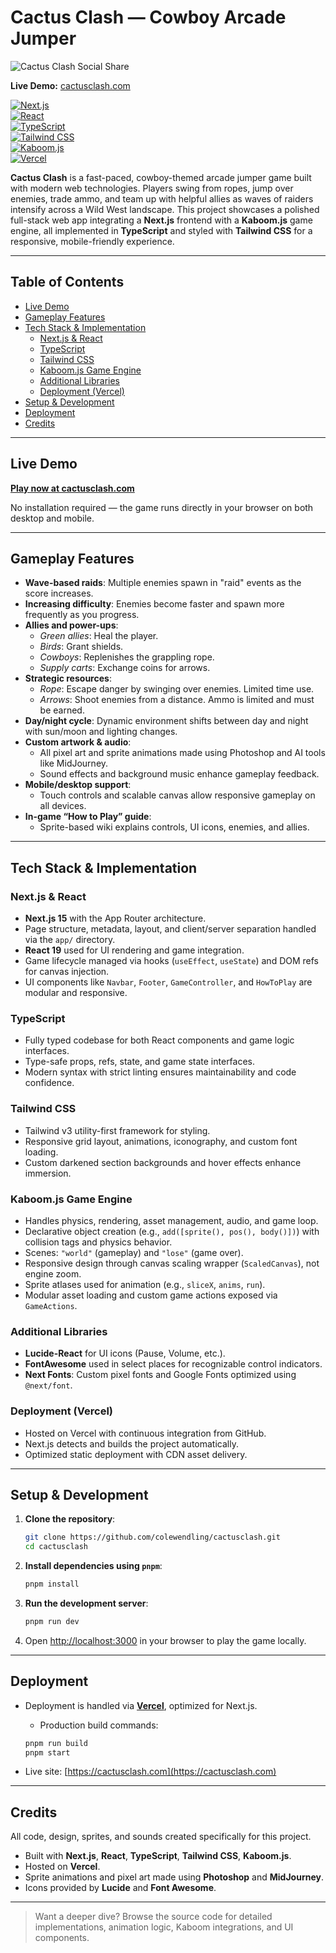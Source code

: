 # Cactus Clash — Cowboy Arcade Jumper

![Cactus Clash Social Share](public/meta/social-share.png)

**Live Demo:** [cactusclash.com](https://cactusclash.com)

[![Next.js](https://img.shields.io/badge/Next.js-15.1.2-000000?style=flat&logo=nextdotjs&logoColor=white)](https://nextjs.org/)  
[![React](https://img.shields.io/badge/React-19.0.0-20232A?style=flat&logo=react&logoColor=white)](https://react.dev/)  
[![TypeScript](https://img.shields.io/badge/TypeScript-5-3178C6?style=flat&logo=typescript&logoColor=white)](https://www.typescriptlang.org/)  
[![Tailwind CSS](https://img.shields.io/badge/Tailwind_CSS-3.4.1-06B6D4?style=flat&logo=tailwindcss&logoColor=white)](https://tailwindcss.com/)  
[![Kaboom.js](https://img.shields.io/badge/Kaboom.js-3000.1.17-FA4E0A?style=flat)](https://kaboomjs.com/)  
[![Vercel](https://img.shields.io/badge/Vercel-Deploy-000000?style=flat&logo=vercel&logoColor=white)](https://vercel.com/)  

**Cactus Clash** is a fast-paced, cowboy-themed arcade jumper game built with modern web technologies. Players swing from ropes, jump over enemies, trade ammo, and team up with helpful allies as waves of raiders intensify across a Wild West landscape. This project showcases a polished full-stack web app integrating a **Next.js** frontend with a **Kaboom.js** game engine, all implemented in **TypeScript** and styled with **Tailwind CSS** for a responsive, mobile-friendly experience.

---

## Table of Contents

- [Live Demo](#live-demo)
- [Gameplay Features](#gameplay-features)
- [Tech Stack & Implementation](#tech-stack--implementation)
  - [Next.js & React](#nextjs--react)
  - [TypeScript](#typescript)
  - [Tailwind CSS](#tailwind-css)
  - [Kaboom.js Game Engine](#kaboomjs-game-engine)
  - [Additional Libraries](#additional-libraries)
  - [Deployment (Vercel)](#deployment-vercel)
- [Setup & Development](#setup--development)
- [Deployment](#deployment)
- [Credits](#credits)

---

## Live Demo

[**Play now at cactusclash.com**](https://cactusclash.com)

No installation required — the game runs directly in your browser on both desktop and mobile.

---

## Gameplay Features

- **Wave-based raids**: Multiple enemies spawn in "raid" events as the score increases.
- **Increasing difficulty**: Enemies become faster and spawn more frequently as you progress.
- **Allies and power-ups**:
  - *Green allies*: Heal the player.
  - *Birds*: Grant shields.
  - *Cowboys*: Replenishes the grappling rope.
  - *Supply carts*: Exchange coins for arrows.
- **Strategic resources**:
  - *Rope*: Escape danger by swinging over enemies. Limited time use.
  - *Arrows*: Shoot enemies from a distance. Ammo is limited and must be earned.
- **Day/night cycle**: Dynamic environment shifts between day and night with sun/moon and lighting changes.
- **Custom artwork & audio**:
  - All pixel art and sprite animations made using Photoshop and AI tools like MidJourney.
  - Sound effects and background music enhance gameplay feedback.
- **Mobile/desktop support**:
  - Touch controls and scalable canvas allow responsive gameplay on all devices.
- **In-game “How to Play” guide**:
  - Sprite-based wiki explains controls, UI icons, enemies, and allies.

---

## Tech Stack & Implementation

### Next.js & React

- **Next.js 15** with the App Router architecture.
- Page structure, metadata, layout, and client/server separation handled via the `app/` directory.
- **React 19** used for UI rendering and game integration.
- Game lifecycle managed via hooks (`useEffect`, `useState`) and DOM refs for canvas injection.
- UI components like `Navbar`, `Footer`, `GameController`, and `HowToPlay` are modular and responsive.

### TypeScript

- Fully typed codebase for both React components and game logic interfaces.
- Type-safe props, refs, state, and game state interfaces.
- Modern syntax with strict linting ensures maintainability and code confidence.

### Tailwind CSS

- Tailwind v3 utility-first framework for styling.
- Responsive grid layout, animations, iconography, and custom font loading.
- Custom darkened section backgrounds and hover effects enhance immersion.

### Kaboom.js Game Engine

- Handles physics, rendering, asset management, audio, and game loop.
- Declarative object creation (e.g., `add([sprite(), pos(), body()])`) with collision tags and physics behavior.
- Scenes: `"world"` (gameplay) and `"lose"` (game over).
- Responsive design through canvas scaling wrapper (`ScaledCanvas`), not engine zoom.
- Sprite atlases used for animation (e.g., `sliceX`, `anims`, `run`).
- Modular asset loading and custom game actions exposed via `GameActions`.

### Additional Libraries

- **Lucide-React** for UI icons (Pause, Volume, etc.).
- **FontAwesome** used in select places for recognizable control indicators.
- **Next Fonts**: Custom pixel fonts and Google Fonts optimized using `@next/font`.

### Deployment (Vercel)

- Hosted on Vercel with continuous integration from GitHub.
- Next.js detects and builds the project automatically.
- Optimized static deployment with CDN asset delivery.

---

## Setup & Development

1. **Clone the repository**:

   ```bash
   git clone https://github.com/colewendling/cactusclash.git
   cd cactusclash
   ```

2. **Install dependencies using `pnpm`**:

   ```bash
   pnpm install
   ```

3. **Run the development server**:

   ```bash
   pnpm run dev
   ```

4. Open [http://localhost:3000](http://localhost:3000) in your browser to play the game locally.

---

## Deployment

- Deployment is handled via [**Vercel**](https://vercel.com), optimized for Next.js.

  - Production build commands:

  ```bash
  pnpm run build
  pnpm start
  ```

- Live site: [https://cactusclash.com](https://cactusclash.com)

---

## Credits

All code, design, sprites, and sounds created specifically for this project.

- Built with **Next.js**, **React**, **TypeScript**, **Tailwind CSS**, **Kaboom.js**.
- Hosted on **Vercel**.
- Sprite animations and pixel art made using **Photoshop** and **MidJourney**.
- Icons provided by **Lucide** and **Font Awesome**.

---

> Want a deeper dive? Browse the source code for detailed implementations, animation logic, Kaboom integrations, and UI components.
